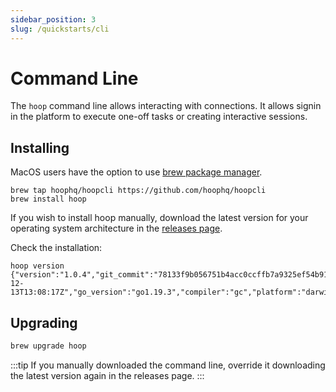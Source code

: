 ```yaml
---
sidebar_position: 3
slug: /quickstarts/cli
---
```


# Command Line

The `hoop` command line allows interacting with connections. It allows signin in the platform to execute one-off tasks or creating interactive sessions.

## Installing

MacOS users have the option to use [brew package manager](https://brew.sh/).

```shell
brew tap hoophq/hoopcli https://github.com/hoophq/hoopcli
brew install hoop
```

If you wish to install hoop manually, download the latest version for your operating system architecture in the [releases page](https://github.com/hoophq/hoopcli/releases).

Check the installation:
```shell
hoop version
{"version":"1.0.4","git_commit":"78133f9b056751b4acc0ccffb7a9325ef54b9100","build_date":"2022-12-13T13:08:17Z","go_version":"go1.19.3","compiler":"gc","platform":"darwin/arm64"}
```

## Upgrading

```sh
brew upgrade hoop
```

:::tip
If you manually downloaded the command line, override it downloading the latest version again in the releases page.
:::
